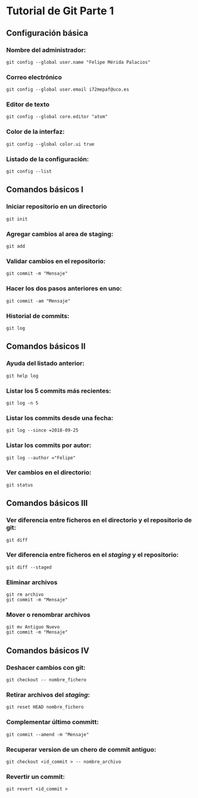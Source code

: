 # Tutorial de Git Parte 1
## Configuración básica
### Nombre del administrador:
`git config --global user.name "Felipe Mérida Palacios"`
### Correo electrónico
`git config --global user.email i72mepaf@uco.es`
### Editor de texto
`git config --global core.editor "atom"`
### Color de la interfaz:
`git config --global color.ui true`
### Listado de la configuración:
`git config --list`
## Comandos básicos I
### Iniciar repositorio en un directorio
`git init`
### Agregar cambios al area de staging:
`git add`
### Validar cambios en el repositorio:
`git commit -m "Mensaje"`
### Hacer los dos pasos anteriores en uno:
`git commit -am "Mensaje"`
### Historial de commits:
`git log`
## Comandos básicos II
### Ayuda del listado anterior:
`git help log`
### Listar los 5 commits más recientes:
`git log -n 5`
### Listar los commits desde una fecha:
`git log --since =2018-09-25`
### Listar los commits por autor:
`git log --author ="Felipe"`
### Ver cambios en el directorio:
`git status`
## Comandos básicos III
### Ver diferencia entre ficheros en el directorio y el repositorio de git:
`git diff`
### Ver diferencia entre ficheros en el *staging* y el repositorio:
`git diff --staged`
### Eliminar archivos
~~~
git rm archivo
git commit -m "Mensaje"
~~~
### Mover o renombrar archivos
~~~
git mv Antiguo Nuevo
git commit -m "Mensaje"
~~~
## Comandos básicos IV
### Deshacer cambios con git:
`git checkout -- nombre_fichero`
### Retirar archivos del *staging*:
`git reset HEAD nombre_fichero`
### Complementar último committ:
`git commit --amend -m "Mensaje"`
### Recuperar version de un chero de commit antiguo:
`git checkout <id_commit > -- nombre_archivo`
### Revertir un commit:
`git revert <id_commit >`